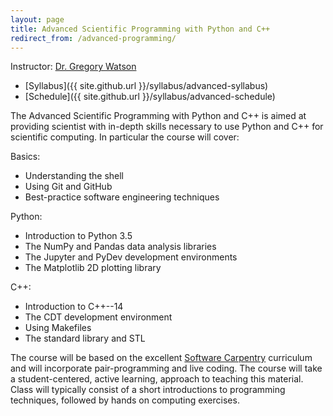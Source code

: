 ```yaml
---
layout: page
title: Advanced Scientific Programming with Python and C++
redirect_from: /advanced-programming/
---
```


Instructor: [Dr. Gregory Watson](mailto:greg.watson@nyu.edu)

* [Syllabus]({{ site.github.url }}/syllabus/advanced-syllabus)
* [Schedule]({{ site.github.url }}/syllabus/advanced-schedule)

The Advanced Scientific Programming with Python and C++ is aimed at providing 
scientist with in-depth skills necessary to use Python and C++ for scientific 
computing. In particular the course will cover:

Basics:

* Understanding the shell
* Using Git and GitHub
* Best-practice software engineering techniques

Python:

* Introduction to Python 3.5
* The NumPy and Pandas data analysis libraries
* The Jupyter and PyDev development environments
* The Matplotlib 2D plotting library 

C++:

* Introduction to C++--14
* The CDT development environment
* Using Makefiles
* The standard library and STL

The course will be based on the excellent [Software Carpentry](http://software-carpentry.org/) 
curriculum and will incorporate pair-programming and live coding. The course will take a
student-centered, active learning, approach to teaching this material. Class
will typically consist of a short introductions to programming techniques, followed by 
hands on computing exercises.
